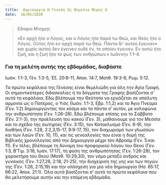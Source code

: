 ```yaml
---
title:  Δημιουργια Η Γενεση Ως Θεμελιο Μερος Α
date:  16/05/2020
---
```


> <p>Εδαφιο Μνημης</p>
>  «Εν αρχή ήτο ο Λόγος, και ο Λόγος ήτο παρά τω Θεώ, και Θεός ήτο ο Λόγος. Ούτος ήτο εν αρχή παρά τω Θεώ. Πάντα δι' αυτού έγειναν▪ και χωρίς αυτού δεν έγεινεν ουδέ έν, το οποίον έγεινεν. Εν αυτώ ήτο ζωή, και η ζωή ήτο το φως των ανθρώπων.» Ιωάννην 1:1-4.

### Για τη μελέτη αυτής της εβδομάδας, διαβάστε
Ιωάν. 1:1-3, Γέν. 1:3-5, Έξ. 20:8-11, Αποκ. 14:7, Ματθ. 19:3-6, Ρωμ. 5:12.

Τα πρώτα κεφάλαια της Γένεσης είναι θεμελιώδη για όλη την Αγία Γραφή. Οι σημαντικότερες διδασκαλίες ή τα δόγματα της Γραφής βασίζονται σ’ αυτά τα κεφάλαια. Εδώ βλέπουμε την Θεότητα να εργάζεται σε απόλυτη αρμονία ως ο Πατέρας, ο Υιός (Ιωάν. 1:1-3, Εβρ. 1:1,2) και το Άγιο Πνεύμα (Γεν. 1:2) δημιουργώντας τον κόσμο και τα πάντα σ’ αυτόν, με κολοφώνα την ανθρωπότητα (Γεν. 1:26-28). Εδώ βλέπουμε επίσης για το Σάββατο (Γέν. 2:1-3), την προέλευση του κακού (Γεν. 3), μαθαίνουμε για τον Μεσσία και το σχέδιο της σωτηρίας (Γέν. 3:15), τον Κατακλυσμό (Γεν. 6-9), την διαθήκη (Γεν. 1:28, 2:2,3,15-17, 9:9-17, 15), τον διαχωρισμό των γλωσσών και των λαών (Γεν. 10, 11), και τις γενεαλογίες που είναι η δομή της Βιβλικής χρονολογίας από την Δημιουργία μέχρι τον Αβραάμ (Γεν. 5:και 11). Εν τέλει, βλέπουμε τη δύναμη του προφορικού λόγου του Θεού (Γεν. 1:3, Β’Τιμ. 3:16, Ιωάν. 17:17), τη φύση της ανθρωπότητας (Γεν. 1:26-28), τον χαρακτήρα του Θεού (Ματθ. 10:29,30), τον γάμο μεταξύ ανδρός και γυναικός (Γεν. 1:27,28, 2:18, 21-25), την διαχείριση της γης και των πηγών της (Γεν. 1:26, 2:15,19) και την υπόσχεση για μία νέα δημιουργία (Ησ. 65:17, 66:22, Αποκ. 21:1). Όλα αυτά βασίζονται σ’ αυτά τα πρώτα κεφάλαια που θα μελετήσουμε αυτήν και την επόμενη εβδομάδα.